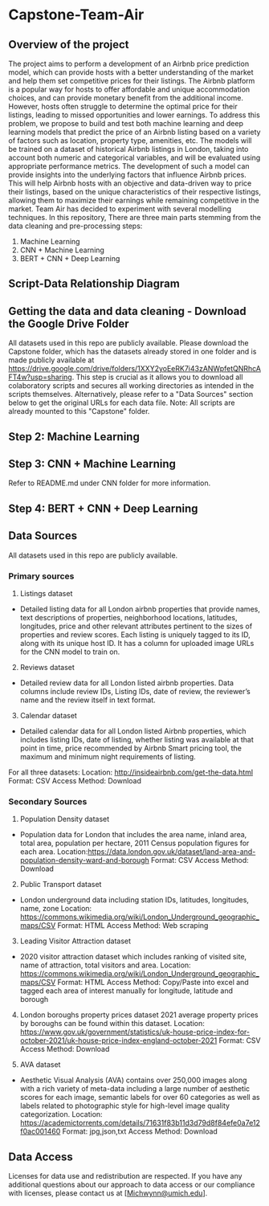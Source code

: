 # Capstone-Team-Air

## Overview of the project
The project aims to perform a development of an Airbnb price prediction model, which can provide hosts with a better understanding of the market and help them set competitive prices for their listings. The Airbnb platform is a popular way for hosts to offer affordable and unique accommodation choices, and can provide monetary benefit from the additional income. However, hosts often struggle to determine the optimal price for their listings, leading to missed opportunities and lower earnings. To address this problem, we propose to build and test both machine learning and deep learning models that predict the price of an Airbnb listing based on a variety of factors such as location, property type, amenities, etc. The models will be trained on a dataset of historical Airbnb listings in London, taking into account both numeric and categorical variables, and will be evaluated using appropriate performance metrics. The development of such a model can provide insights into the underlying factors that influence Airbnb prices. This will help Airbnb hosts with an objective and data-driven way to price their listings, based on the unique characteristics of their respective listings, allowing them to maximize their earnings while remaining competitive in the market. Team Air has decided to experiment with several modelling techniques. In this repository, There are three main parts stemming from the data cleaning and pre-processing steps: 

1) Machine Learning 
2) CNN + Machine Learning
3) BERT + CNN + Deep Learning

## Script-Data Relationship Diagram


## Getting the data and data cleaning - Download the Google Drive Folder 
All datasets used in this repo are publicly available. Please download the Capstone folder, which has the datasets already stored in one folder and is made publicly available at https://drive.google.com/drive/folders/1XXY2yoEeRK7i43zANWpfetQNRhcAFT4w?usp=sharing.
This step is crucial as it allows you to download all colaboratory scripts and secures all working directories as intended in the scripts themselves. Alternatively, please refer to a "Data Sources" section below  to get the original URLs for each data file.
Note: All scripts are already mounted to this "Capstone" folder. 

## Step 2: Machine Learning 

## Step 3: CNN + Machine Learning 
Refer to README.md under CNN folder for more information.

## Step 4: BERT + CNN + Deep Learning


## Data Sources
All datasets used in this repo are publicly available.


### Primary sources

1) Listings dataset
- Detailed listing data for all London airbnb properties that provide names, text descriptions of properties, neighborhood locations, latitudes, longitudes, price and other relevant attributes pertinent to the sizes of properties and review scores. Each listing is uniquely tagged to its ID, along with its unique host ID. It has a column for uploaded image URLs for the CNN model to train on. 

2) Reviews dataset
- Detailed review data for all London listed airbnb properties. Data columns include review IDs, Listing IDs, date of review, the reviewer’s name and the review itself in text format.

3) Calendar dataset
-  Detailed calendar data for all London listed Airbnb properties, which includes listing IDs, date of listing, whether listing was available at that point in time, price recommended by Airbnb Smart pricing tool, the maximum and minimum night requirements of listing.

For all three datasets:
Location: http://insideairbnb.com/get-the-data.html
Format: CSV
Access Method: Download

### Secondary Sources

1) Population Density dataset
-  Population data for London that includes the area name, inland area, total area, population per hectare, 2011 Census population figures for each area.
Location:https://data.london.gov.uk/dataset/land-area-and-population-density-ward-and-borough
Format: CSV
Access Method: Download


2) Public Transport dataset
- London underground data including station IDs, latitudes, longitudes, name, zone
Location: https://commons.wikimedia.org/wiki/London_Underground_geographic_maps/CSV
Format: HTML
Access Method: Web scraping


3) Leading Visitor Attraction dataset
- 2020 visitor attraction dataset which includes ranking of visited site, name of attraction, total visitors and area. 
Location: https://commons.wikimedia.org/wiki/London_Underground_geographic_maps/CSV
Format: HTML
Access Method: Copy/Paste into excel and tagged each area of interest manually for longitude, latitude and borough


4) London boroughs property prices dataset
2021 average property prices by boroughs can be found within this dataset. 
Location: https://www.gov.uk/government/statistics/uk-house-price-index-for-october-2021/uk-house-price-index-england-october-2021
Format: CSV
Access Method: Download


5) AVA dataset 
-  Aesthetic Visual Analysis (AVA) contains over 250,000 images along with a rich variety of meta-data including a large number of aesthetic scores for each image, semantic labels for over 60 categories as well as labels related to photographic style for high-level image quality categorization.
Location: https://academictorrents.com/details/71631f83b11d3d79d8f84efe0a7e12f0ac001460
Format: jpg,json,txt
Access Method: Download


## Data Access
Licenses for data use and redistribution are respected. If you have any additional questions about our approach to data access or our compliance with licenses, please contact us at [Michwynn@umich.edu].

